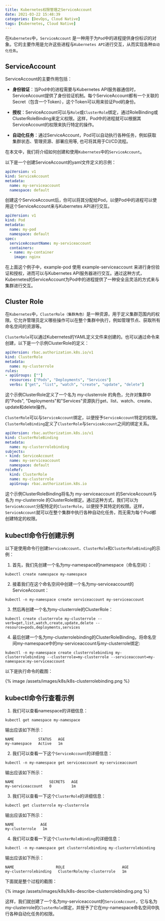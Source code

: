 ```yaml
---
title: Kubernetes权限管理之ServiceAccount
date: 2021-03-22 15:48:39
categories: [DevOps, Cloud Native]
tags: [Kubernetes, Cloud Native]
---
```


在`Kubernetes`中，`ServiceAccount` 是一种用于为`Pod`中的进程提供身份标识的对象。它的主要作用是允许这些进程与`Kubernetes API`进行交互，从而实现各种`自动化任务`。

## ServiceAccount
ServiceAccount的主要作用包括：

- **身份验证**：当Pod中的进程需要与Kubernetes API服务器通信时，ServiceAccount提供了身份验证机制。每个ServiceAccount都有一个关联的Secret（包含一个Token），这个Token可以用来验证Pod的身份。

- **授权**：ServiceAccount可以与`Role`或`ClusterRole`绑定，通过RoleBinding或ClusterRoleBinding来定义权限。这样，Pod中的进程就可以根据其ServiceAccount的权限来执行特定的操作。

- **自动化任务**：通过ServiceAccount，Pod可以自动执行各种任务，例如获取集群状态、管理资源、部署应用等, 也可将其用于CI/CD流程。

在本文中，我们将介绍如何创建和使用`Kubernetes`中的`ServiceAccount`。

以下是一个创建ServiceAccount的yaml文件定义的示例：

``` yaml
apiVersion: v1
kind: ServiceAccount
metadata:
  name: my-serviceaccount
  namespace: default
```

创建这个ServiceAccount后，你可以将其分配给Pod，以便Pod中的进程可以使用这个ServiceAccount来与Kubernetes API进行交互。

``` yaml
apiVersion: v1
kind: Pod
metadata:
  name: my-pod
  namespace: default
spec:
  serviceAccountName: my-serviceaccount
  containers:
  - name: my-container
    image: nginx
```

在上面这个例子中，example-pod 使用 example-serviceaccount 来进行身份验证和授权，进而可以与Kubernetes API服务器进行交互。通过这种方式，Kubernetes的ServiceAccount为Pod中的进程提供了一种安全且灵活的方式来与集群进行交互。

## Cluster Role
在`Kubernetes`中，`ClusterRole（集群角色）`是一种资源，用于定义集群范围内的权限。它允许管理员定义哪些操作可以在整个集群中执行，例如管理节点、获取所有命名空间的资源等。

`ClusterRole`可以通过Kubernetes的YAML定义文件来创建的。也可以通过命令来创建，以下是一个示例ClusterRole的定义：

```yaml
apiVersion: rbac.authorization.k8s.io/v1
kind: ClusterRole
metadata:
  name: my-clusterrole
rules:
- apiGroups: [""]
  resources: ["Pods", "Deployments", "Services"]
  verbs: ["get", "list", "watch", "create", "update", "delete"]
```

这个示例ClusterRole定义了一个名为 my-clusterrole 的角色，允许对集群中的"Pods", "Deployments"和"Services"资源执行get、list、watch、create、update和delete操作。

`ClusterRole`可以与`ServiceAccount`绑定，以便授予`ServiceAccount`特定的权限。`ClusterRoleBinding`定义了`ClusterRole`与`ServiceAccount`之间的绑定关系。

``` yaml
apiVersion: rbac.authorization.k8s.io/v1
kind: ClusterRoleBinding
metadata:
  name: my-clusterrolebinding
subjects:
- kind: ServiceAccount
  name: my-serviceaccount
  namespace: default
roleRef:
  kind: ClusterRole
  name: my-clusterrole
  apiGroup: rbac.authorization.k8s.io
```

这个示例ClusterRoleBinding将名为 my-serviceaccount 的ServiceAccount与名为 my-clusterrole 的ClusterRole绑定。通过这种方式，我们可以为`ServiceAccount`分配特定的`ClusterRole`，以便授予其特定的权限。这样，`ServiceAccount`就可以在整个集群中执行各种自动化任务，而无需为每个Pod都创建特定的权限。

## kubectl命令行创建示例
以下是使用命令行创建`ServiceAccount`、`ClusterRole`和`ClusterRoleBinding`的示例：

1. 首先，我们先创建一个名为my-namespace的namespace（命名空间）：
``` shell
kubectl create namespace my-namespace
```

2. 接着我们在这个命名空间中创建一个名为my-serviceaccount的ServiceAccount：
``` shell
kubectl -n my-namespace create serviceaccount my-serviceaccount
```

3. 然后再创建一个名为my-clusterrole的ClusterRole：
``` shell
kubectl create clusterrole my-clusterrole --verb=get,list,watch,create,update,delete --resource=pods,deployments,services
```

4. 最后创建一个名为my-clusterrolebinding的ClusterRoleBinding，将命名空间my-namespace中的my-serviceaccount与my-clusterrole绑定:
``` shell
kubectl -n my-namespace create clusterrolebinding my-clusterrolebinding --clusterrole=my-clusterrole --serviceaccount=my-namespace:my-serviceaccount
```

以下是执行命令的截图：

{% image /assets/images/k8s/k8s-clusterrolebinding.png %}

## kubectl命令行查看示例

1. 我们可以查看namespace的详细信息：
``` shell
kubectl get namespace my-namespace
```
输出应该如下所示：
```
NAME           STATUS   AGE
my-namespace   Active   1m
```

2. 我们可以查看一下这个`ServiceAccount`的详细信息：
``` shell
kubectl -n my-namespace get serviceaccount my-serviceaccount
```
输出应该如下所示：
```
NAME                SECRETS   AGE
my-serviceaccount   0         1m
```

3. 我们可以查看一下这个`ClusterRole`的详细信息：
``` shell
kubectl get clusterrole my-clusterrole
```
输出应该如下所示：
```
NAME            AGE
my-clusterrole   1m
```

4. 我们可以查看一下这个`ClusterRoleBinding`的详细信息：
``` shell
kubectl -n my-namespace get clusterrolebinding my-clusterrolebinding
```
输出应该如下所示：
```
NAME                   ROLE                          AGE
my-clusterrolebinding   ClusterRole/my-clusterrole   1m
```

下面就是整个过程的截图：

{% image /assets/images/k8s/k8s-describe-clusterrolebinding.png %}

这样，我们就创建了一个名为my-serviceaccount的`ServiceAccount`，它与名为my-clusterrole的`ClusterRole`绑定，并授予了它在my-namespace命名空间中执行各种自动化任务的权限。
